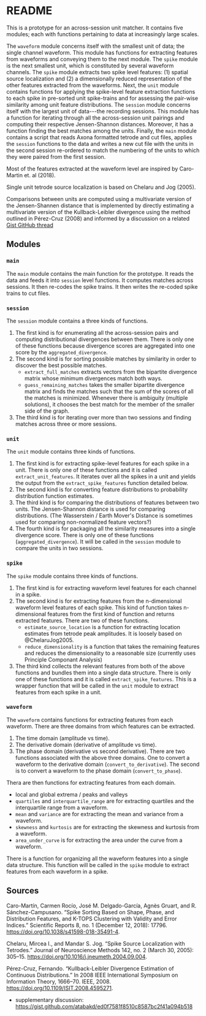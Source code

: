 # README

This is a prototype for an across-session unit matcher. It contains five modules; each with functions pertaining to data at increasingly large scales.

The `waveform` module concerns itself with the smallest unit of data; the single channel waveform. This module has functions for extracting features from waveforms and conveying them to the next module. The `spike` module is the next smallest unit, which is constituted by several waveform channels. The `spike` module extracts two spike level features: (1) spatial source localization and (2) a dimensionally reduced representation of the other features extracted from the waveforms. Next, the `unit` module contains functions for applying the spike-level feature extraction functions to each spike in pre-sorted unit spike-trains and for assessing the pair-wise similarity among unit feature distributions. The `session` module concerns itself with the largest unit of data---the recording sessions. This module has a function for iterating through all the across-session unit pairings and computing their respective Jensen-Shannon distances. Moreover, it has a function finding the best matches among the units. Finally, the `main` module contains a script that reads Axona formatted tetrode and cut files, applies the `session` functions to the data and writes a new cut file with the units in the second session re-ordered to match the numbering of the units to which they were paired from the first session.

Most of the features extracted at the waveform level are inspired by Caro-Martin et. al (2018).

Single unit tetrode source localization is based on Chelaru and Jog (2005).

Comparisons between units are computed using a multivariate version of the Jensen-Shannen distance that is implemented by directly estimating a multivariate version of the Kullback-Leibler divergence using the method outlined in Pérez-Cruz (2008) and informed by a discussion on a related [Gist GitHub thread](https://gist.github.com/atabakd/ed0f7581f8510c8587bc2f41a094b518)


## Modules

### `main`

The `main` module contains the main function for the prototype.
It reads the data and feeds it into `session` level functions.
It computes matches across sessions.
It then re-codes the spike trains.
It then writes the re-coded spike trains to cut files.

### `session`

The `session` module contains a three kinds of functions.
1. The first kind is for enumerating all the across-session pairs and computing distributional divergences between them. There is only one of these functions because divergence scores are aggregated into one score by the `aggregated_divergence`.
2. The second kind is for sorting possible matches by similarity in order to discover the best possible matches.
    - `extract_full_matches` extracts vectors from the bipartite divergence matrix whose minimum divergences match both ways.
    - `guess_remaining_matches` takes the smaller bipartite divergence matrix and finds the matches such that the sum of the scores of all the matches is minimized. Whenever there is ambiguity (multiple solutions), it chooses the best match for the member of the smaller side of the graph.
3. The third kind is for iterating over more than two sessions and finding matches across three or more sessions.


### `unit`

The `unit` module contains three kinds of functions.
1. The first kind is for extracting spike-level features for each spike in a unit. There is only one of these functions and it is called `extract_unit_features`. It iterates over all the spikes in a unit and yields the output from the `extract_spike_features` function detailed below.
2. The second kind is for converting feature distributions to probability distribution function estimates.
3. The third kind is for comparing the distributions of features between two units. The Jensen-Shannon distance is used for comparing distributions. (The Wasserstein / Earth Mover's Distance is sometimes used for comparing non-normalized feature vectors?)
4. The fourth kind is for packaging all the similarity measures into a single divergence score. There is only one of these functions (`aggregated_divergence`). It will be called in the `session` module to compare the units in two sessions.


### `spike`

The `spike` module contains three kinds of functions.
1. The first kind is for extracting waveform level features for each channel in a spike.
2. The second kind is for extracting features from the n-dimensional waveform level features of each spike. This kind of function takes n-dimensional features from the first kind of function and returns extracted features. There are two of these functions.
    - `estimate_source_location` is a function for extracting location estimates from tetrode peak amplitudes. It is loosely based on @ChelaruJog2005.
    - `reduce_dimensionality` is a function that takes the remaining features and reduces the dimensionality to a reasonable size (currently uses Principle Componant Analysis)
3. The third kind collects the relevant features from both of the above functions and bundles them into a single data structure. There is only one of these functions and it is called `extract_spike_features`. This is a wrapper function that will be called in the `unit` module to extract features from each spike in a unit.


### `waveform`

The `waveform` contains functions for extracting features from each waveform.
There are three domains from which features can be extracted.
1. The time domain (amplitude vs time).
2. The derivative domain (derivative of amplitude vs time).
3. The phase domain (derivative vs second derivative).
There are two functions associated with the above three domains. One to convert a waveform to the derivative domain (`convert_to_derivative`). The second is to convert a waveform to the phase domain (`convert_to_phase`).

Thera are then functions for extracting features from each domain.

- local and global extrema / peaks and valleys
- `quartiles` and `interquartile_range` are for extracting quartiles and the interquartile range from a waveform.
- `mean` and `variance` are for extracting the mean and variance from a waveform.
- `skewness` and `kurtosis` are for extracting the skewness and kurtosis from a waveform.
- `area_under_curve` is for extracting the area under the curve from a waveform.

There is a function for organizing all the waveform features into a single data structure. This function will be called in the `spike` module to extract features from each waveform in a spike.

## Sources

Caro-Martín, Carmen Rocío, José M. Delgado-García, Agnès Gruart, and R. Sánchez-Campusano. “Spike Sorting Based on Shape, Phase, and Distribution Features, and K-TOPS Clustering with Validity and Error Indices.” Scientific Reports 8, no. 1 (December 12, 2018): 17796. https://doi.org/10.1038/s41598-018-35491-4.

Chelaru, Mircea I., and Mandar S. Jog. “Spike Source Localization with Tetrodes.” Journal of Neuroscience Methods 142, no. 2 (March 30, 2005): 305–15. https://doi.org/10.1016/j.jneumeth.2004.09.004.

Pérez-Cruz, Fernando. “Kullback-Leibler Divergence Estimation of Continuous Distributions.” In 2008 IEEE International Symposium on Information Theory, 1666–70. IEEE, 2008. https://doi.org/10.1109/ISIT.2008.4595271.
- supplementary discussion: https://gist.github.com/atabakd/ed0f7581f8510c8587bc2f41a094b518
